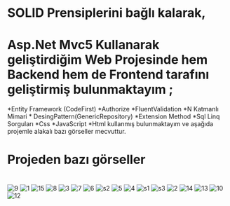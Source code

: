 



# SOLID Prensiplerini bağlı kalarak,
# Asp.Net  Mvc5 Kullanarak geliştirdiğim Web Projesinde hem Backend hem de Frontend tarafını geliştirmiş bulunmaktayım ;

*Entity Framework (CodeFirst) *Authorize *FluentValidation *N Katmanlı Mimari * DesingPattern(GenericRepository) *Extension Method *Sql Linq Sorguları *Css *JavaScript *Html kullanmış bulunmaktayım ve aşağıda projemle alakalı bazı görseller mecvuttur.

# Projeden bazı görseller
#
![9](https://user-images.githubusercontent.com/77547699/128600872-fc4d6354-a632-494f-8595-07e184bff310.png)
![1](https://user-images.githubusercontent.com/77547699/128600880-300ff88d-3cec-4803-867e-e185c9ccc485.png)
![15](https://user-images.githubusercontent.com/77547699/128600783-ce82d65c-39d4-4c0d-a9e8-4512a4a4de70.png)
![8](https://user-images.githubusercontent.com/77547699/128600634-52879138-f0d8-4e48-9c72-2fc48330840d.png)
![3](https://user-images.githubusercontent.com/77547699/128600768-46efb202-6a8d-4704-8916-345cb518c496.png)
![7](https://user-images.githubusercontent.com/77547699/128600773-e27e612a-f6f4-410f-8f8f-15c3f046ebf9.png)
![6](https://user-images.githubusercontent.com/77547699/128600776-df64899a-c15d-43a6-8ef6-714ad59a16f0.png)
![s2](https://user-images.githubusercontent.com/77547699/128601435-f204cfba-b007-469d-ac45-c3fb0f1fb564.png)
![5](https://user-images.githubusercontent.com/77547699/128600777-1a828de3-68f4-4bd9-aa6a-069440ba8ece.png)
![4](https://user-images.githubusercontent.com/77547699/128600778-c5c6c235-2c08-446d-9ad3-4cc569fb42bb.png)
![s1](https://user-images.githubusercontent.com/77547699/128601433-8c43e51c-8875-4cdf-8b5e-87af2ca1f174.png)
![s3](https://user-images.githubusercontent.com/77547699/128601436-a1ea851f-b817-4513-844b-dd281740380b.png)
![2](https://user-images.githubusercontent.com/77547699/128600779-c5083090-2dfc-426a-b67a-0dd664d9d014.png)
![14](https://user-images.githubusercontent.com/77547699/128600789-f5445890-46aa-45e8-ae4e-a124e353e15d.png)
![13](https://user-images.githubusercontent.com/77547699/128600806-d5cc9ae5-3611-40b9-8b7e-f8d7124040d2.png)
![10](https://user-images.githubusercontent.com/77547699/128600810-0c0d4fec-7813-4d82-b4c0-f4c644c815b9.png)
![12](https://user-images.githubusercontent.com/77547699/128600815-4e3fbbe8-988b-41aa-b761-89e82afad171.png)



